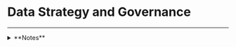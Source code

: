 # Data Strategy and Governance



---

<details>
<summary>**Notes**</summary>

> Let's add some notes here
>

</details>
